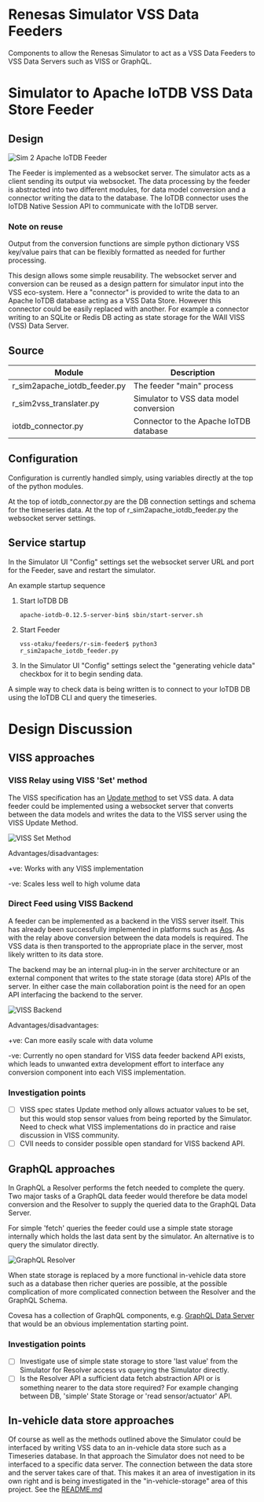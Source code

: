# Renesas Simulator VSS Data Feeders

Components to allow the Renesas Simulator to act as a VSS Data Feeders to VSS Data Servers such as VISS or GraphQL.

# Simulator to Apache IoTDB VSS Data Store Feeder
## Design
![Sim 2 Apache IoTDB Feeder](doc/apache-iotdb-feeder.drawio.svg)

The Feeder is implemented as a websocket server. The simulator acts as a client sending its output via websocket. The data processing by the feeder is abstracted into two different modules, for data model conversion and a connector writing the data to the database. The IoTDB connector uses the IoTDB Native Session API to communicate with the IoTDB server.

### Note on reuse
Output from the conversion functions are simple python dictionary VSS key/value pairs that can be flexibly formatted as needed for further processing.

This design allows some simple reusability. The websocket server and conversion can be reused as a design pattern for simulator input into the VSS eco-system. Here a "connector" is provided to write the data to an Apache IoTDB database acting as a VSS Data Store. However this connector could be easily replaced with another. For example a connector writing to an SQLite or Redis DB acting as state storage for the WAII VISS (VSS) Data Server.

## Source
| Module | Description |
| ------------- | ------------- |
r_sim2apache_iotdb_feeder.py | The feeder "main" process
r_sim2vss_translater.py | Simulator to VSS data model conversion
iotdb_connector.py | Connector to the Apache IoTDB database
## Configuration
Configuration is currently handled simply, using variables directly at the top of the python modules.

At the top of iotdb_connector.py are the DB connection settings and schema for the timeseries data. At the top of r_sim2apache_iotdb_feeder.py the websocket server settings.

## Service startup

In the Simulator UI "Config" settings set the websocket server URL and port for the Feeder, save and restart the simulator.

An example startup sequence
1. Start IoTDB DB
    ```
    apache-iotdb-0.12.5-server-bin$ sbin/start-server.sh
    ```
2. Start Feeder
    ```
    vss-otaku/feeders/r-sim-feeder$ python3 r_sim2apache_iotdb_feeder.py
    ```
3. In the Simulator UI "Config" settings select the "generating vehicle data" checkbox for it to begin sending data.

A simple way to check data is being written is to connect to your IoTDB DB using the IoTDB CLI and query the timeseries.

# Design Discussion
## VISS approaches

### VISS Relay using VISS 'Set' method
The VISS specification has an [Update method](https://w3c.github.io/automotive/spec/VISSv2_Core.html#update) to set VSS data. A data feeder could be implemented using a websocket server that converts between the data models and writes the data to the VISS server using the VISS Update Method.

![VISS Set Method](doc/r-sim2viss-feeder-viss-set.drawio.svg)

Advantages/disadvantages:

+ve: Works with any VISS implementation

-ve: Scales less well to high volume data

### Direct Feed using VISS Backend
A feeder can be implemented as a backend in the VISS server itself. This has already been successfully implemented in platforms such as [Aos](https://aoscloud.io/). As with the relay above conversion between the data models is required. The VSS data is then transported to the appropriate place in the server, most likely written to its data store.

The backend may be an internal plug-in in the server architecture or an external component that writes to the state storage (data store) APIs of the server. In either case the main collaboration point is the need for an open API interfacing the backend to the server.

![VISS Backend](doc/r-sim2viss-feeder-viss-backend.drawio.svg)

Advantages/disadvantages:

+ve: Can more easily scale with data volume

-ve: Currently no open standard for VISS data feeder backend API exists, which leads to unwanted extra development effort to interface any conversion component into each VISS implementation.


### Investigation points
- [ ] VISS spec states Update method only allows actuator values to be set, but this would stop sensor values from being reported by the Simulator. Need to check what VISS implementations do in practice and raise discussion in VISS community.
- [ ] CVII needs to consider possible open standard for VISS backend API.

## GraphQL approaches
In GraphQL a Resolver performs the fetch needed to complete the query. Two major tasks of a GraphQL data feeder would therefore be data model conversion and the Resolver to supply the queried data to the GraphQL Data Server.

For simple 'fetch' queries the feeder could use a simple state storage internally which holds the last data sent by the simulator. An alternative is to query the simulator directly.

![GraphQL Resolver](doc/r-sim2graphql.drawio.svg)

When state storage is replaced by a more functional in-vehicle data store such as a database then richer queries are possible, at the possible complication of more complicated connection between the Resolver and the GraphQL Schema.

Covesa has a collection of GraphQL components, e.g. [GraphQL Data Server](https://github.com/COVESA/graphql-vss-data-server) that would be an obvious implementation starting point.


### Investigation points
- [ ] Investigate use of simple state storage to store 'last value' from the Simulator for Resolver access vs querying the Simulator directly.
- [ ] Is the Resolver API a sufficient data fetch abstraction API or is something nearer to the data store required? For example changing between DB, 'simple' State Storage or 'read sensor/actuator' API.

## In-vehicle data store approaches
Of course as well as the methods outlined above the Simulator could be interfaced by writing VSS data to an in-vehicle data store such as a Timeseries database. In that approach the Simulator does not need to be interfaced to a specific data server. The connection between the data store and the server takes care of that. This makes it an area of investigation in its own right and is being investigated in the "in-vehicle-storage" area of this project. See the [README.md](../../in-vehicle-storage/apache-iotdb/README.md)